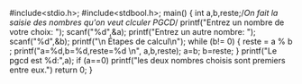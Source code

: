 #include<stdio.h>;
#include<stdbool.h>;
main() {
    int a,b,reste;/*On fait la saisie des nombres qu'on veut clculer PGCD*/
    printf("Entrez un nombre de votre choix: ");
    scanf("%d",&a);
    printf("Entrez un autre nombre: ");
    scanf("%d",&b);
    printf("\n Étapes de calcul\n");
    while (b!= 0)  {
        reste = a % b ;
        printf("a=%d,b=%d,reste=%d \n", a,b,reste);
        a=b;
        b=reste;
     }
    printf("Le pgcd est %d:",a);
    if (a==0) 
    printf("les deux nombres choisis sont premiers entre eux.")
    return 0;
}

